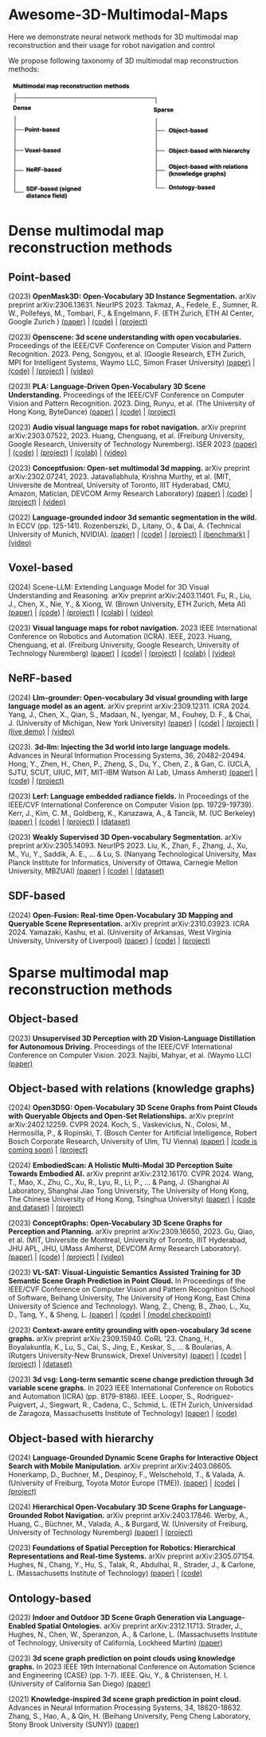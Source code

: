 # Awesome-3D-Multimodal-Maps

Here we demonstrate neural network methods for 3D multimodal map reconstruction and their usage for robot navigation and control

We propose following taxonomy of 3D multimodal map reconstruction methods:

![Taxonomy](https://github.com/yuddim/awesome-3d-multimodal-maps/blob/main/assets/mm-taxonomy.png)

# Dense multimodal map reconstruction methods

## Point-based

(2023) **OpenMask3D: Open-Vocabulary 3D Instance Segmentation.** arXiv preprint arXiv:2306.13631. NeurIPS 2023. Takmaz, A., Fedele, E., Sumner, R. W., Pollefeys, M., Tombari, F., & Engelmann, F. (ETH Zurich, ETH AI Center, Google Zurich )  [(paper)](https://arxiv.org/abs/2306.13631) | [(code)](https://github.com/OpenMask3D/openmask3d) | [(project)](https://openmask3d.github.io/) 

(2023) **Openscene: 3d scene understanding with open vocabularies.** Proceedings of the IEEE/CVF Conference on Computer Vision and Pattern Recognition. 2023. Peng, Songyou, et al. (Google Research, ETH Zurich, MPI for Intelligent Systems, Waymo LLC, Simon Fraser University) [(paper)](https://arxiv.org/abs/2211.15654) | [(code)](https://github.com/pengsongyou/openscene) | [(project)](https://pengsongyou.github.io/openscene) | [(video)](https://youtu.be/jZxCLHyDJf8)

(2023) **PLA: Language-Driven Open-Vocabulary 3D Scene Understanding.** Proceedings of the IEEE/CVF Conference on Computer Vision and Pattern Recognition. 2023. Ding, Runyu, et al. (The University of Hong Kong, ByteDance) [(paper)](https://arxiv.org/abs/2211.16312) | [(code)](https://github.com/CVMI-Lab/PLA) | [(project)](https://dingry.github.io/projects/PLA) 

(2023) **Audio visual language maps for robot navigation.** arXiv preprint arXiv:2303.07522, 2023. Huang, Chenguang, et al. (Freiburg University, Google Research, University of Technology Nuremberg). ISER 2023 [(paper)](https://arxiv.org/pdf/2303.07522.pdf) | [(code)](https://github.com/avlmaps/AVLMaps) | [(project)](https://avlmaps.github.io/) | [(colab)](https://colab.research.google.com/drive/1gdtLvg_Fbl16N3ITp5FsU9ZAG6HmspVb?usp=sharing) | [(video)](https://avlmaps.github.io/)

(2023) **Conceptfusion: Open-set multimodal 3d mapping.** arXiv preprint arXiv:2302.07241, 2023. Jatavallabhula, Krishna Murthy, et al. (MIT, Universite de Montreal, University of Toronto, IIIT Hyderabad, CMU, Amazon, Matician, DEVCOM Army Research Laboratory) [(paper)](https://arxiv.org/abs/2302.07241) | [(code)](https://github.com/concept-fusion/concept-fusion) | [(project)](https://concept-fusion.github.io/) | [(video)](https://www.youtube.com/watch?v=rkXgws8fiDs)

(2022) **Language-grounded indoor 3d semantic segmentation in the wild.** In ECCV (pp. 125-141). Rozenberszki, D., Litany, O., & Dai, A. (Technical University of Munich, NVIDIA). [(paper)](https://arxiv.org/abs/2204.07761) | [(code)](https://github.com/RozDavid/LanguageGroundedSemseg) | [(project)](https://rozdavid.github.io/scannet200) | [(benchmark)](http://kaldir.vc.in.tum.de/scannet_benchmark/) | [(video)](https://www.youtube.com/watch?v=Cu-zW1oXrvU)

## Voxel-based

(2024) Scene-LLM: Extending Language Model for 3D Visual Understanding and Reasoning. arXiv preprint arXiv:2403.11401. Fu, R., Liu, J., Chen, X., Nie, Y., & Xiong, W. (Brown University, ETH Zurich, Meta AI)  [(paper)](https://arxiv.org/abs/2403.11401) | [(code)](https://github.com/vlmaps/vlmaps.git) | [(project)](https://vlmaps.github.io/) | [(colab)](https://colab.research.google.com/drive/1xsH9Gr_O36sBZaoPNq1SmqgOOF12spV0?usp=sharing) | [(video)](https://vlmaps.github.io/)

(2023) **Visual language maps for robot navigation.** 2023 IEEE International Conference on Robotics and Automation (ICRA). IEEE, 2023. Huang, Chenguang, et al. (Freiburg University, Google Research, University of Technology Nuremberg) [(paper)](https://arxiv.org/pdf/2210.05714.pdf) | [(code)](https://github.com/vlmaps/vlmaps.git) | [(project)](https://vlmaps.github.io/) | [(colab)](https://colab.research.google.com/drive/1xsH9Gr_O36sBZaoPNq1SmqgOOF12spV0?usp=sharing) | [(video)](https://vlmaps.github.io/)

## NeRF-based

(2024) **Llm-grounder: Open-vocabulary 3d visual grounding with large language model as an agent.** arXiv preprint arXiv:2309.12311. ICRA 2024. Yang, J., Chen, X., Qian, S., Madaan, N., Iyengar, M., Fouhey, D. F., & Chai, J. (University of Michigan, New York University) [(paper)](https://arxiv.org/abs/2309.12311) | [(code)](https://github.com/sled-group/chat-with-nerf) | [(project)](https://chat-with-nerf.github.io) | [(live demo)](http://sled-whistler.eecs.umich.edu:7777/) | [(video)](https://youtu.be/eO-Vaf-1R1s)

(2023). **3d-llm: Injecting the 3d world into large language models.** Advances in Neural Information Processing Systems, 36, 20482-20494. Hong, Y., Zhen, H., Chen, P., Zheng, S., Du, Y., Chen, Z., & Gan, C. (UCLA, SJTU, SCUT, UIUC, MIT, MIT-IBM Watson AI Lab, Umass Amherst) [(paper)](https://arxiv.org/abs/2307.12981) | [(code)](https://github.com/UMass-Foundation-Model/3D-LLM) | [(project)](https://vis-www.cs.umass.edu/3dllm/) 

(2023) **Lerf: Language embedded radiance fields.** In Proceedings of the IEEE/CVF International Conference on Computer Vision (pp. 19729-19739). Kerr, J., Kim, C. M., Goldberg, K., Kanazawa, A., & Tancik, M. (UC Berkeley)[(paper)](https://arxiv.org/abs/2303.09553) | [(code)](https://github.com/kerrj/lerf) | [(project)](https://www.lerf.io/) | [(dataset)](https://drive.google.com/drive/folders/1vh0mSl7v29yaGsxleadcj-LCZOE_WEWB?usp=sharing) 

(2023) **Weakly Supervised 3D Open-vocabulary Segmentation.** arXiv preprint arXiv:2305.14093. NeurIPS 2023. Liu, K., Zhan, F., Zhang, J., Xu, M., Yu, Y., Saddik, A. E., ... & Lu, S. (Nanyang Technological University, Max Planck Institute for Informatics, University of Ottawa, Carnegie Mellon University, MBZUAI) [(paper)](https://arxiv.org/abs/2305.14093) | [(code)](https://github.com/Kunhao-Liu/3D-OVS) | [(dataset)](https://drive.google.com/drive/folders/1kdV14Gu5nZX6WOPbccG7t7obP_aXkOuC?usp=sharing) 

## SDF-based

(2024) **Open-Fusion: Real-time Open-Vocabulary 3D Mapping and Queryable Scene Representation.** arXiv preprint arXiv:2310.03923. ICRA 2024. Yamazaki, Kashu, et al. (University of Arkansas, West Virginia University, University of Liverpool) [(paper)](https://arxiv.org/abs/2310.03923) | [(code)](https://github.com/UARK-AICV/OpenFusion) | [(project)](https://uark-aicv.github.io/OpenFusion/) 

# Sparse multimodal map reconstruction methods

## Object-based

(2023) **Unsupervised 3D Perception with 2D Vision-Language Distillation for Autonomous Driving.** Proceedings of the IEEE/CVF International Conference on Computer Vision. 2023. Najibi, Mahyar, et al. (Waymo LLC) [(paper)](https://arxiv.org/abs/2309.14491) 

## Object-based with relations (knowledge graphs)

(2024) **Open3DSG: Open-Vocabulary 3D Scene Graphs from Point Clouds with Queryable Objects and Open-Set Relationships.** arXiv preprint arXiv:2402.12259. CVPR 2024. Koch, S., Vaskevicius, N., Colosi, M., Hermosilla, P., & Ropinski, T. (Bosch Center for Artificial Intelligence, Robert Bosch Corporate Research, University of Ulm, TU Vienna) [(paper)](https://arxiv.org/abs/2402.12259) | [(code is coming soon)]() | [(project)](https://kochsebastian.com/open3dsg) 

(2024) **EmbodiedScan: A Holistic Multi-Modal 3D Perception Suite Towards Embodied AI.** arXiv preprint arXiv:2312.16170. CVPR 2024. Wang, T., Mao, X., Zhu, C., Xu, R., Lyu, R., Li, P., ... & Pang, J. (Shanghai AI Laboratory, Shanghai Jiao Tong University, The University of Hong Kong, The Chinese University of Hong Kong, Tsinghua University) [(paper)](https://arxiv.org/abs/2312.16170) | [(code and dataset)](https://github.com/OpenRobotLab/EmbodiedScan) | [(project)](https://tai-wang.github.io/embodiedscan/) 

(2023) **ConceptGraphs: Open-Vocabulary 3D Scene Graphs for Perception and Planning.** arXiv preprint arXiv:2309.16650, 2023. Gu, Qiao, et al. (MIT, Universite de Montreal, University of Toronto, IIIT Hyderabad, JHU APL, JHU, UMass Amherst, DEVCOM Army Research Laboratory). [(paper)](http://arxiv.org/abs/2309.16650) | [(code)](https://github.com/concept-graphs/concept-graphs) | [(project)](https://concept-graphs.github.io/) | [(video)](https://youtu.be/mRhNkQwRYnc)

(2023) **VL-SAT: Visual-Linguistic Semantics Assisted Training for 3D Semantic Scene Graph Prediction in Point Cloud.** In Proceedings of the IEEE/CVF Conference on Computer Vision and Pattern Recognition (School of Software, Beihang University, The University of Hong Kong, East China University of Science and Technology). Wang, Z., Cheng, B., Zhao, L., Xu, D., Tang, Y., & Sheng, L. [(paper)](https://arxiv.org/pdf/2303.14408.pdf) | [(code)](https://github.com/wz7in/CVPR2023-VLSAT) | [(model checkpoint)](https://drive.google.com/file/d/1_C-LXRlSobupApb-JsajKG5oxKnfKgdx/view?usp=sharing) 

(2023) **Context-aware entity grounding with open-vocabulary 3d scene graphs.** arXiv preprint arXiv:2309.15940. CoRL '23. Chang, H., Boyalakuntla, K., Lu, S., Cai, S., Jing, E., Keskar, S., ... & Boularias, A. (Rutgers University-New Brunswick, Drexel University) [(paper)](https://arxiv.org/abs/2309.15940) | [(code)](https://github.com/changhaonan/OVSG) | [(project)](https://ovsg-l.github.io/) | [(dataset)](https://doi.org/10.6084/m9.figshare.24307072.v1) 

(2023) **3d vsg: Long-term semantic scene change prediction through 3d variable scene graphs.** In 2023 IEEE International Conference on Robotics and Automation (ICRA) (pp. 8179-8186). IEEE. Looper, S., Rodriguez-Puigvert, J., Siegwart, R., Cadena, C., Schmid, L. (ETH Zurich, Universidad de Zaragoza, Massachusetts Institute of Technology) [(paper)](https://arxiv.org/abs/2209.07896) | [(code)](https://github.com/ethz-asl/3d_vsg) 

## Object-based with hierarchy

(2024) **Language-Grounded Dynamic Scene Graphs for Interactive Object Search with Mobile Manipulation.** arXiv preprint arXiv:2403.08605. Honerkamp, D., Buchner, M., Despinoy, F., Welschehold, T., & Valada, A. (University of Freiburg, Toyota Motor Europe (TME)).  [(paper)](https://arxiv.org/abs/2403.08605) | [(code)](https://github.com/robot-learning-freiburg/MoMa-LLM) | [(project)](http://moma-llm.cs.uni-freiburg.de) 

(2024) **Hierarchical Open-Vocabulary 3D Scene Graphs for Language-Grounded Robot Navigation.** arXiv preprint arXiv:2403.17846. Werby, A., Huang, C., Büchner, M., Valada, A., & Burgard, W.  (University of Freiburg, University of Technology Nuremberg) [(paper)](https://arxiv.org/abs/2403.17846) | [(project)](https://hovsg.github.io/) 

(2023) **Foundations of Spatial Perception for Robotics: Hierarchical Representations and Real-time Systems.** arXiv preprint arXiv:2305.07154. Hughes, N., Chang, Y., Hu, S., Talak, R., Abdulhai, R., Strader, J., & Carlone, L. (Massachusetts Institute of Technology) [(paper)](https://arxiv.org/abs/2305.07154) | [(code)](https://github.com/MIT-SPARK/Hydra) 

## Ontology-based

(2023) **Indoor and Outdoor 3D Scene Graph Generation via Language-Enabled Spatial Ontologies.** arXiv preprint arXiv:2312.11713. Strader, J., Hughes, N., Chen, W., Speranzon, A., & Carlone, L. (Massachusetts Institute of Technology, University of California, Lockheed Martin) [(paper)](https://arxiv.org/abs/2312.11713) 

(2023) **3d scene graph prediction on point clouds using knowledge graphs.** In 2023 IEEE 19th International Conference on Automation Science and Engineering (CASE) (pp. 1-7). IEEE. Qiu, Y., & Christensen, H. I. (University of California San Diego) [(paper)](https://arxiv.org/abs/2308.06719) 

(2021) **Knowledge-inspired 3d scene graph prediction in point cloud.** Advances in Neural Information Processing Systems, 34, 18620-18632. Zhang, S., Hao, A., & Qin, H. (Beihang University, Peng Cheng Laboratory, Stony Brook University (SUNY)) [(paper)](https://proceedings.neurips.cc/paper/2021/hash/9a555403384fc12f931656dea910e334-Abstract.html)




